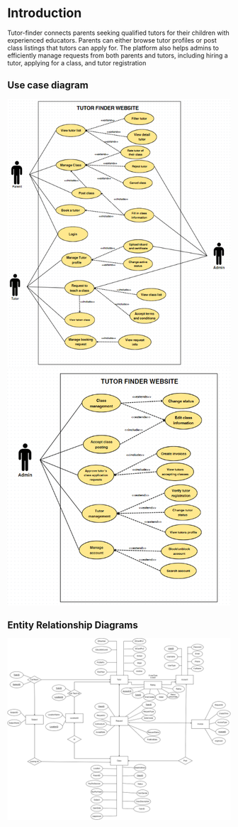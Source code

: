 # Introduction
Tutor-finder connects parents seeking qualified tutors for their children with experienced educators. Parents can either browse tutor profiles or post class listings that tutors can apply for. The platform also helps admins to efficiently manage requests from both parents and tutors, including hiring a tutor, applying for a class, and tutor registration


## Use case diagram
![UCD1](./database/usecased1.PNG "Title")
![UCD1](./database/usecased2.PNG "Title")

## Entity Relationship Diagrams
![ERD](./database/ERD.drawio.png "Title")

